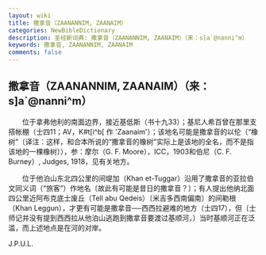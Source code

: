 ```yaml
---
layout: wiki
title: 撒拿音（ZAANANNIM, ZAANAIM）
categories: NewBibleDictionary
description: 圣经新词典: 撒拿音（ZAANANNIM, ZAANAIM）（来：s]a`@nanni^m）
keywords: 撒拿音, ZAANANNIM, ZAANAIM
comments: false
---
```


## 撒拿音（ZAANANNIM, ZAANAIM）（来：s]a`@nanni^m）

　　位于拿弗他利的南面边界，接近基低斯（书十九33）；基尼人希百曾在那里支搭帐棚（士四11；AV，K#t[i^b[ 作 'Zaanaim'）；该地名可能是撒拿音的以伦（“橡树”〔译注：这样，和合本所说的“撒拿音的橡树”实际上是该地的全名，而不是指该地的一棵橡树〕），参：摩尔（G. F. Moore），ICC，1903和伯尼（C. F. Burney）, Judges, 1918，见有关地方。

　　位于他泊山东北四公里的间堤加（Khan et-Tuggar）沿用了撒拿音的亚拉伯文同义词（“旅客”）作地名〔故此有可能是昔日的撒拿音？〕；有人提出他纳北面四公里近阿布克底士废丘（Tell abu Qedeis）〔米吉多西南偏南〕的间勒根（Khan Leggun），才更有可能是撒拿音──西西拉避难的地方（士四17），但〔士师记并没有提到西西拉从他泊山逃跑到撒拿音要渡过基顺河，〕当时基顺河正在泛滥，而上述地点是在河的对岸。

J.P.U.L.








